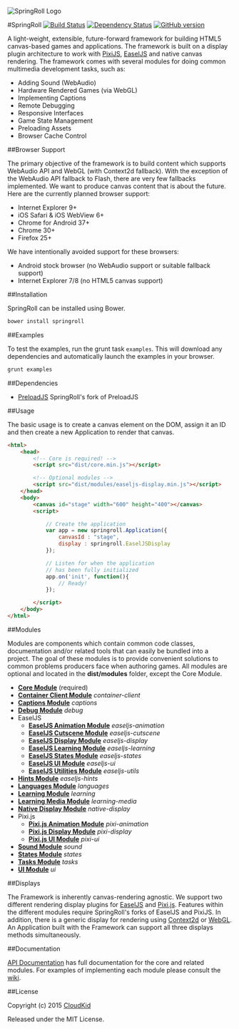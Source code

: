 ![SpringRoll Logo](http://springroll.io/assets/images/logo.png)

#SpringRoll [![Build Status](https://travis-ci.org/SpringRoll/SpringRoll.svg?branch=master)](https://travis-ci.org/SpringRoll/SpringRoll) [![Dependency Status](https://david-dm.org/SpringRoll/SpringRoll.svg?style=flat)](https://david-dm.org/SpringRoll/SpringRoll) [![GitHub version](https://badge.fury.io/gh/SpringRoll%2FSpringRoll.svg)](https://github.com/SpringRoll/SpringRoll/releases/latest)

A light-weight, extensible, future-forward framework for building HTML5 canvas-based games and applications. The framework is built on a display plugin architecture to work with [PixiJS](http://pixijs.org), [EaselJS](http://www.createjs.com/EaselJS) and native canvas rendering. The framework comes with several modules for doing common multimedia development tasks, such as:

* Adding Sound (WebAudio)
* Hardware Rendered Games (via WebGL)
* Implementing Captions
* Remote Debugging
* Responsive Interfaces
* Game State Management
* Preloading Assets
* Browser Cache Control

##Browser Support

The primary objective of the framework is to build content which supports WebAudio API and WebGL (with Context2d fallback). With the exception of the WebAudio API fallback to Flash, there are very few fallbacks implemented. We want to produce canvas content that is about the future. Here are the currently planned browser support:

* Internet Explorer 9+
* iOS Safari & iOS WebView 6+
* Chrome for Android 37+
* Chrome 30+
* Firefox 25+

We have intentionally avoided support for these browsers:
	
* Android stock browser (no WebAudio support or suitable fallback support)
* Internet Explorer 7/8 (no HTML5 canvas support)

##Installation

SpringRoll can be installed using Bower.

```bash
bower install springroll
```

##Examples

To test the examples, run the grunt task `examples`. This will download any dependencies and automatically launch the examples in your browser.

```bash
grunt examples
```

##Dependencies

* [PreloadJS](https://github.com/SpringRoll/PreloadJS) SpringRoll's fork of PreloadJS

##Usage

The basic usage is to create a canvas element on the DOM, assign it an ID and then create a new Application to render that canvas.

```html
<html>
	<head>
		<!-- Core is required! -->
		<script src="dist/core.min.js"></script>

		<!-- Optional modules -->
		<script src="dist/modules/easeljs-display.min.js"></script>
	</head>
	<body>
		<canvas id="stage" width="600" height="400"></canvas>
		<script>

			// Create the application
			var app = new springroll.Application({
				canvasId : "stage",
				display : springroll.EaselJSDisplay
			});

			// Listen for when the application
			// has been fully initialized
			app.on('init', function(){
				// Ready!
			});

		</script>
	</body>
</html>
```

##Modules

Modules are components which contain common code classes, documentation and/or related tools that can easily be bundled into a project. The goal of these modules is to provide convenient solutions to common problems producers face when authoring games. All modules are optional and located in the **dist/modules** folder, except the Core Module.

* **[Core Module](https://github.com/SpringRoll/SpringRoll/wiki/Core-Module)** (required)
* **[Container Client Module](https://github.com/SpringRoll/SpringRoll/wiki/Container-Client-Module)** _container-client_
* **[Captions Module](https://github.com/SpringRoll/SpringRoll/wiki/Captions-Module)** _captions_
* **[Debug Module](https://github.com/SpringRoll/SpringRoll/wiki/Debug-Module)** _debug_
* EaselJS
	* **[EaselJS Animation Module](https://github.com/SpringRoll/SpringRoll/wiki/EaselJS-Animation-Module)** _easeljs-animation_
	* **[EaselJS Cutscene Module](https://github.com/SpringRoll/SpringRoll/wiki/EaselJS-Cutscene-Module)** _easeljs-cutscene_
	* **[EaselJS Display Module](https://github.com/SpringRoll/SpringRoll/wiki/EaselJS-Display-Module)** _easeljs-display_
	* **[EaselJS Learning Module](https://github.com/SpringRoll/SpringRoll/wiki/EaselJS-Learning-Module)** _easeljs-learning_
	* **[EaselJS States Module](https://github.com/SpringRoll/SpringRoll/wiki/EaselJS-States-Module)** _easeljs-states_
	* **[EaselJS UI Module](https://github.com/SpringRoll/SpringRoll/wiki/EaselJS-UI-Module)** _easeljs-ui_
	* **[EaselJS Utilities Module](https://github.com/SpringRoll/SpringRoll/wiki/EaselJS-Utilities-Module)** _easeljs-utils_
* **[Hints Module](https://github.com/SpringRoll/SpringRoll/wiki/Hints-Module)** _easeljs-hints_
* **[Languages Module](https://github.com/SpringRoll/SpringRoll/wiki/Languages-Module)** _languages_
* **[Learning Module](https://github.com/SpringRoll/SpringRoll/wiki/Learning-Module)** _learning_
* **[Learning Media Module](https://github.com/SpringRoll/SpringRoll/wiki/Learning-Media-Module)** _learning-media_
* **[Native Display Module](https://github.com/SpringRoll/SpringRoll/wiki/Native-Display-Module)** _native-display_
* Pixi.js
	* **[Pixi.js Animation Module](https://github.com/SpringRoll/SpringRoll/wiki/Pixi.js-Animation-Module)** _pixi-animation_
	* **[Pixi.js Display Module](https://github.com/SpringRoll/SpringRoll/wiki/Pixi.js-Display-Module)** _pixi-display_
	* **[Pixi.js UI Module](https://github.com/SpringRoll/SpringRoll/wiki/Pixi.js-UI-Module)** _pixi-ui_
* **[Sound Module](https://github.com/SpringRoll/SpringRoll/wiki/Sound-Module)** _sound_
* **[States Module](https://github.com/SpringRoll/SpringRoll/wiki/States-Module)** _states_
* **[Tasks Module](https://github.com/SpringRoll/SpringRoll/wiki/Tasks-Module)** _tasks_
* **[UI Module](https://github.com/SpringRoll/SpringRoll/wiki/UI-Module)** _ui_

##Displays

The Framework is inherently canvas-rendering agnostic. We support two different rendering display plugins for [EaselJS](http://www.createjs.com/EaselJS) and [Pixi.js](http://www.pixijs.com/). Features within the different modules require SpringRoll's forks of EaselJS and PixiJS. In addition, there is a generic display for rendering using [Context2d](http://www.w3.org/TR/2014/CR-2dcontext-20140821/) or [WebGL](http://get.webgl.org/). An Application built with the Framework can support all three displays methods simultaneously.

##Documentation

[API Documentation](http://springroll.github.io/SpringRoll/) has full documentation for the core and related modules. For examples of implementing each module please consult the [wiki](https://github.com/SpringRoll/SpringRoll/wiki).

##License

Copyright (c) 2015 [CloudKid](http://github.com/cloudkidstudio)

Released under the MIT License.
